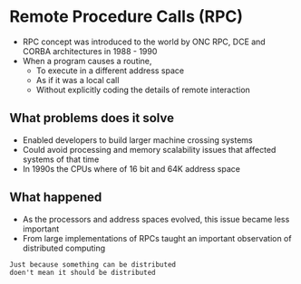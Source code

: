 # Remote Procedure Calls (RPC)

* RPC concept was introduced to the world by ONC RPC, DCE and CORBA architectures in 1988 - 1990
* When a program causes a routine,
  * To execute in a different address space
  * As if it was a local call
  * Without explicitly coding the details of remote interaction

## What problems does it solve

* Enabled developers to build larger machine crossing systems
* Could avoid processing and memory scalability issues that affected systems of that time
* In 1990s the CPUs where of 16 bit and 64K address space

## What happened 

* As the processors and address spaces evolved, this issue became less important
* From large implementations of RPCs taught an important observation of distributed computing

```
Just because something can be distributed 
doen't mean it should be distributed
```

